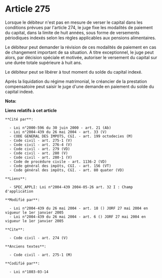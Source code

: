 # Article 275

Lorsque le débiteur n'est pas en mesure de verser le capital dans les conditions prévues par l'article 274, le juge fixe les
modalités de paiement du capital, dans la limite de huit années, sous forme de versements périodiques indexés selon les
règles applicables aux pensions alimentaires. 

Le débiteur peut demander la révision de ces modalités de paiement en cas de changement important de sa situation. A titre
exceptionnel, le juge peut alors, par décision spéciale et motivée, autoriser le versement du capital sur une durée totale
supérieure à huit ans. 

Le débiteur peut se libérer à tout moment du solde du capital indexé. 

Après la liquidation du régime matrimonial, le créancier de la prestation compensatoire peut saisir le juge d'une demande en
paiement du solde du capital indexé.

**Nota:**



**Liens relatifs à cet article**

	**Cité par**:

	  - Loi n°2000-596 du 30 juin 2000 - art. 21 (Ab)
	  - Loi n°2004-439 du 26 mai 2004 - art. 33 (V)
	  - CODE GENERAL DES IMPOTS, CGI. - art. 199 octodecies (M)
	  - Code civil - art. 275-1 (V)
	  - Code civil - art. 276-4 (V)
	  - Code civil - art. 279 (VD)
	  - Code civil - art. 280 (V)
	  - Code civil - art. 280-1 (V)
	  - Code de procédure civile - art. 1136-2 (VD)
	  - Code général des impôts, CGI. - art. 156 (VT)
	  - Code général des impôts, CGI. - art. 80 quater (VD)

	**Liens**:

	  - SPEC_APPLI: Loi n°2004-439 2004-05-26 art. 32 I : Champ d'application

	**Modifié par**:

	  - Loi n°2004-439 du 26 mai 2004 - art. 18 () JORF 27 mai 2004 en vigueur le 1er janvier 2005
	  - Loi n°2004-439 du 26 mai 2004 - art. 6 () JORF 27 mai 2004 en vigueur le 1er janvier 2005

	**Cite**:

	  - Code civil - art. 274 (V)

	**Anciens textes**:

	  - Code civil - art. 275-1 (M)

	**Codifié par**:

	  - Loi n°1803-03-14
